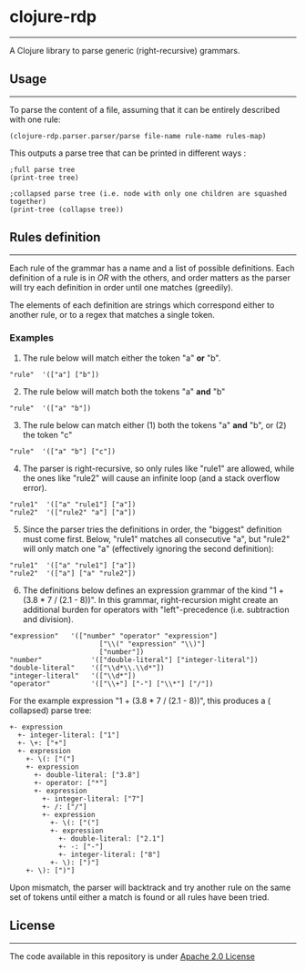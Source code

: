 # clojure-rdp

---

A Clojure library to parse generic (right-recursive) grammars.

## Usage

---

To parse the content of a file, assuming that it can be entirely described
with one rule:

```
(clojure-rdp.parser.parser/parse file-name rule-name rules-map)
```

This outputs a parse tree that can be printed in different ways :

```
;full parse tree
(print-tree tree)

;collapsed parse tree (i.e. node with only one children are squashed together)
(print-tree (collapse tree))
```

## Rules definition

---

Each rule of the grammar has a name and a list of possible definitions.
Each definition of a rule is in *OR* with the others, and order matters as
the parser will try each definition in order until one matches (greedily).

The elements of each definition are strings which correspond either to
another rule, or to a regex that matches a single token.

### Examples

1. The rule below will match either the token "a" **or** "b".

```
"rule"  '(["a"] ["b"])
```

2. The rule below will match both the tokens "a" **and** "b"

```
"rule"  '(["a" "b"])
```

3. The rule below can match either (1) both the tokens "a" **and** "b",
   or (2) the token "c"

```
"rule"  '(["a" "b"] ["c"])
```

4. The parser is right-recursive, so only rules like "rule1" are allowed,
   while the ones like "rule2" will cause an infinite loop (and a stack
   overflow error).

```
"rule1"  '(["a" "rule1"] ["a"])
"rule2"  '(["rule2" "a"] ["a"])
```

5. Since the parser tries the definitions in order, the "biggest"
   definition must come first. Below, "rule1" matches all consecutive "a",
   but "rule2" will only match one "a" (effectively ignoring the second
   definition):

```
"rule1"  '(["a" "rule1"] ["a"])
"rule2"  '(["a"] ["a" "rule2"])
```

6. The definitions below defines an expression grammar of the kind
   "1 + (3.8 * 7 / (2.1 - 8))". In this grammar, right-recursion might
   create an additional burden for operators with "left"-precedence (i.e.
   subtraction and division). 

```
"expression"   '(["number" "operator" "expression"]
                      ["\\(" "expression" "\\)"]
                      ["number"])
"number"            '(["double-literal"] ["integer-literal"])
"double-literal"    '(["\\d*\\.\\d*"])
"integer-literal"   '(["\\d*"])
"operator"          '(["\\+"] ["-"] ["\\*"] ["/"])
```

For the example expression "1 + (3.8 * 7 / (2.1 - 8))", this produces a (
collapsed)
parse tree:

```
+- expression
  +- integer-literal: ["1"]
  +- \+: ["+"]
  +- expression
    +- \(: ["("]
    +- expression
      +- double-literal: ["3.8"]
      +- operator: ["*"]
      +- expression
        +- integer-literal: ["7"]
        +- /: ["/"]
        +- expression
          +- \(: ["("]
          +- expression
            +- double-literal: ["2.1"]
            +- -: ["-"]
            +- integer-literal: ["8"]
          +- \): [")"]
    +- \): [")"]
```

Upon mismatch, the parser will backtrack and try another rule on the same
set of tokens until either a match is found or all rules have been tried.

## License

---

The code available in this repository is under [Apache 2.0 License](LICENSE)





